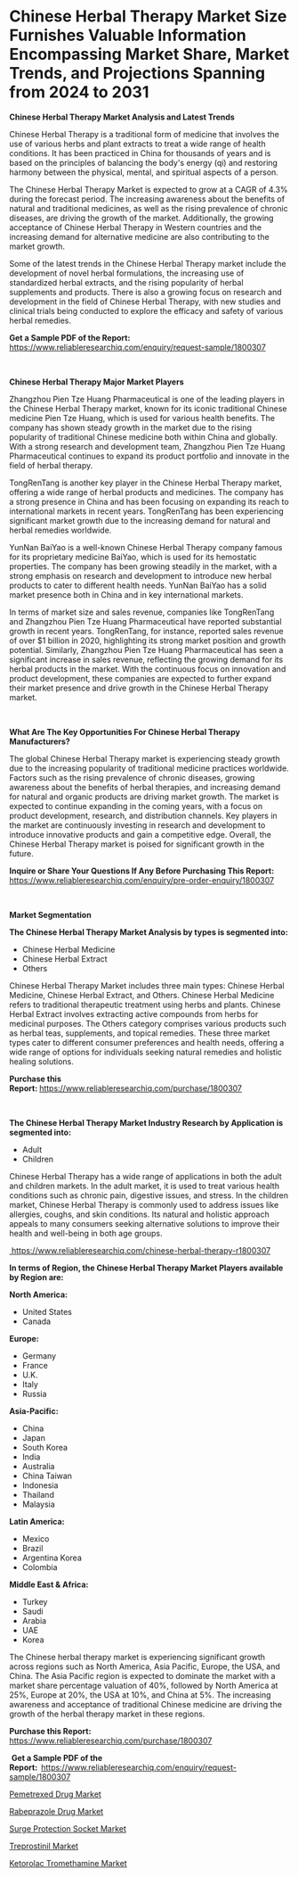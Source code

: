 <p><h1>Chinese Herbal Therapy Market Size Furnishes Valuable Information Encompassing Market Share, Market Trends, and Projections Spanning from 2024 to 2031</h1></p><p><strong>Chinese Herbal Therapy Market Analysis and Latest Trends</strong></p>
<p><p>Chinese Herbal Therapy is a traditional form of medicine that involves the use of various herbs and plant extracts to treat a wide range of health conditions. It has been practiced in China for thousands of years and is based on the principles of balancing the body's energy (qi) and restoring harmony between the physical, mental, and spiritual aspects of a person.</p><p>The Chinese Herbal Therapy Market is expected to grow at a CAGR of 4.3% during the forecast period. The increasing awareness about the benefits of natural and traditional medicines, as well as the rising prevalence of chronic diseases, are driving the growth of the market. Additionally, the growing acceptance of Chinese Herbal Therapy in Western countries and the increasing demand for alternative medicine are also contributing to the market growth.</p><p>Some of the latest trends in the Chinese Herbal Therapy market include the development of novel herbal formulations, the increasing use of standardized herbal extracts, and the rising popularity of herbal supplements and products. There is also a growing focus on research and development in the field of Chinese Herbal Therapy, with new studies and clinical trials being conducted to explore the efficacy and safety of various herbal remedies.</p></p>
<p><strong>Get a Sample PDF of the Report:&nbsp;</strong> <a href="https://www.reliableresearchiq.com/enquiry/request-sample/1800307">https://www.reliableresearchiq.com/enquiry/request-sample/1800307</a></p>
<p>&nbsp;</p>
<p><strong>Chinese Herbal Therapy Major Market Players</strong></p>
<p><p>Zhangzhou Pien Tze Huang Pharmaceutical is one of the leading players in the Chinese Herbal Therapy market, known for its iconic traditional Chinese medicine Pien Tze Huang, which is used for various health benefits. The company has shown steady growth in the market due to the rising popularity of traditional Chinese medicine both within China and globally. With a strong research and development team, Zhangzhou Pien Tze Huang Pharmaceutical continues to expand its product portfolio and innovate in the field of herbal therapy.</p><p>TongRenTang is another key player in the Chinese Herbal Therapy market, offering a wide range of herbal products and medicines. The company has a strong presence in China and has been focusing on expanding its reach to international markets in recent years. TongRenTang has been experiencing significant market growth due to the increasing demand for natural and herbal remedies worldwide.</p><p>YunNan BaiYao is a well-known Chinese Herbal Therapy company famous for its proprietary medicine BaiYao, which is used for its hemostatic properties. The company has been growing steadily in the market, with a strong emphasis on research and development to introduce new herbal products to cater to different health needs. YunNan BaiYao has a solid market presence both in China and in key international markets.</p><p>In terms of market size and sales revenue, companies like TongRenTang and Zhangzhou Pien Tze Huang Pharmaceutical have reported substantial growth in recent years. TongRenTang, for instance, reported sales revenue of over $1 billion in 2020, highlighting its strong market position and growth potential. Similarly, Zhangzhou Pien Tze Huang Pharmaceutical has seen a significant increase in sales revenue, reflecting the growing demand for its herbal products in the market. With the continuous focus on innovation and product development, these companies are expected to further expand their market presence and drive growth in the Chinese Herbal Therapy market.</p></p>
<p>&nbsp;</p>
<p><strong>What Are The Key Opportunities For Chinese Herbal Therapy Manufacturers?</strong></p>
<p><p>The global Chinese Herbal Therapy market is experiencing steady growth due to the increasing popularity of traditional medicine practices worldwide. Factors such as the rising prevalence of chronic diseases, growing awareness about the benefits of herbal therapies, and increasing demand for natural and organic products are driving market growth. The market is expected to continue expanding in the coming years, with a focus on product development, research, and distribution channels. Key players in the market are continuously investing in research and development to introduce innovative products and gain a competitive edge. Overall, the Chinese Herbal Therapy market is poised for significant growth in the future.</p></p>
<p><strong>Inquire or Share Your Questions If Any Before Purchasing This Report:</strong> <a href="https://www.reliableresearchiq.com/enquiry/pre-order-enquiry/1800307">https://www.reliableresearchiq.com/enquiry/pre-order-enquiry/1800307</a></p>
<p>&nbsp;</p>
<p><strong>Market Segmentation</strong></p>
<p><strong>The Chinese Herbal Therapy Market Analysis by types is segmented into:</strong></p>
<p><ul><li>Chinese Herbal Medicine</li><li>Chinese Herbal Extract</li><li>Others</li></ul></p>
<p><p>Chinese Herbal Therapy Market includes three main types: Chinese Herbal Medicine, Chinese Herbal Extract, and Others. Chinese Herbal Medicine refers to traditional therapeutic treatment using herbs and plants. Chinese Herbal Extract involves extracting active compounds from herbs for medicinal purposes. The Others category comprises various products such as herbal teas, supplements, and topical remedies. These three market types cater to different consumer preferences and health needs, offering a wide range of options for individuals seeking natural remedies and holistic healing solutions.</p></p>
<p><strong>Purchase this Report:&nbsp;</strong><a href="https://www.reliableresearchiq.com/purchase/1800307">https://www.reliableresearchiq.com/purchase/1800307</a></p>
<p>&nbsp;</p>
<p><strong>The Chinese Herbal Therapy Market Industry Research by Application is segmented into:</strong></p>
<p><ul><li>Adult</li><li>Children</li></ul></p>
<p><p>Chinese Herbal Therapy has a wide range of applications in both the adult and children markets. In the adult market, it is used to treat various health conditions such as chronic pain, digestive issues, and stress. In the children market, Chinese Herbal Therapy is commonly used to address issues like allergies, coughs, and skin conditions. Its natural and holistic approach appeals to many consumers seeking alternative solutions to improve their health and well-being in both age groups.</p></p>
<p><a href="https://www.reliableresearchiq.com/chinese-herbal-therapy-r1800307">&nbsp;https://www.reliableresearchiq.com/chinese-herbal-therapy-r1800307</a></p>
<p><strong>In terms of Region, the Chinese Herbal Therapy Market Players available by Region are:</strong></p>
<p>
    <p> <strong> North America: </strong>
        <ul>
            <li>United States</li>
            <li>Canada</li>
        </ul>
        </p> 
    <p> <strong> Europe: </strong>
        <ul>
            <li>Germany</li>
            <li>France</li>
            <li>U.K.</li>
            <li>Italy</li>
            <li>Russia</li>
        </ul>
        </p> 
    <p> <strong> Asia-Pacific: </strong>
        <ul>
            <li>China</li>
            <li>Japan</li>
            <li>South Korea</li>
            <li>India</li>
            <li>Australia</li>
            <li>China Taiwan</li>
            <li>Indonesia</li>
            <li>Thailand</li>
            <li>Malaysia</li>
        </ul>
        </p> 
    <p> <strong> Latin America: </strong>
        <ul>
            <li>Mexico</li>
            <li>Brazil</li>
            <li>Argentina Korea</li>
            <li>Colombia</li>
        </ul>
        </p> 
    <p> <strong> Middle East & Africa: </strong>
        <ul>
            <li>Turkey</li>
            <li>Saudi</li>
            <li>Arabia</li>
            <li>UAE</li>
            <li>Korea</li>
        </ul>
    </p>
    </p>
<p><p>The Chinese herbal therapy market is experiencing significant growth across regions such as North America, Asia Pacific, Europe, the USA, and China. The Asia Pacific region is expected to dominate the market with a market share percentage valuation of 40%, followed by North America at 25%, Europe at 20%, the USA at 10%, and China at 5%. The increasing awareness and acceptance of traditional Chinese medicine are driving the growth of the herbal therapy market in these regions.</p></p>
<p><strong>Purchase this Report: </strong><a href="https://www.reliableresearchiq.com/purchase/1800307">https://www.reliableresearchiq.com/purchase/1800307</a></p>
<p>&nbsp;<strong>Get a Sample PDF of the Report:&nbsp;&nbsp;</strong><a href="https://www.reliableresearchiq.com/enquiry/request-sample/1800307">https://www.reliableresearchiq.com/enquiry/request-sample/1800307</a></p>
<p><strong></strong></p>
<p><p><a href="https://github.com/rontaybrewer02024/Market-Research-Report-List-1/blob/main/pemetrexed-drug-market.md">Pemetrexed Drug Market</a></p><p><a href="https://github.com/sofayahoo2023/Market-Research-Report-List-5/blob/main/rabeprazole-drug-market.md">Rabeprazole Drug Market</a></p><p><a href="https://medium.com/@sally.slat78543/global-surge-protection-socket-market-size-is-expected-to-experience-a-cagr-of-4-1-0aab1914e4e0">Surge Protection Socket Market</a></p><p><a href="https://github.com/xphhkedv5/Market-Research-Report-List-1/blob/main/treprostinil-market.md">Treprostinil Market</a></p><p><a href="https://github.com/joannesouthgate/Market-Research-Report-List-4/blob/main/ketorolac-tromethamine-market.md">Ketorolac Tromethamine Market</a></p></p>